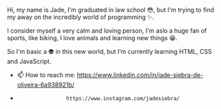 Hi, my name is Jade, I'm graduated in law school :flushed:, but I'm trying to find my away on the incredibly world of programming :sparkles:. 

I consider myself a very calm and loving person, I'm aslo a huge fan of sports, like biking, I love animals and learning new things :grin:.


So I'm basic a :alien: in this new world, but I’m currently learning HTML, CSS and JavaScript. 

- 📫 How to reach me: https://www.linkedin.com/in/jade-siebra-de-oliveira-6a938921b/
- 
                      https://www.instagram.com/jadesiebra/

<!---
Siebrex/Siebrex is a ✨ special ✨ repository because its `README.md` (this file) appears on your GitHub profile.
You can click the Preview link to take a look at your changes.
--->
